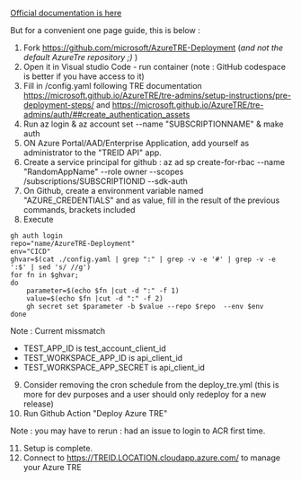 [Official documentation is here](https://microsoft.github.io/AzureTRE/)

But for a convenient one page guide, this is below : 

1. Fork https://github.com/microsoft/AzureTRE-Deployment (_and not the default AzureTre repository ;)_ )
2. Open it in Visual studio Code - run container (note : GitHub codespace is better if you have access to it)
3. Fill in /config.yaml following TRE documentation  https://microsoft.github.io/AzureTRE/tre-admins/setup-instructions/pre-deployment-steps/ and https://microsoft.github.io/AzureTRE/tre-admins/auth/##create_authentication_assets
4. Run az login & az account set --name "SUBSCRIPTIONNAME" & make auth
5. ON Azure Portal/AAD/Enterprise Application, add yourself as administrator to the "TREID API" app.
6. Create a service principal for github :  az ad sp create-for-rbac --name "RandomAppName" --role owner --scopes /subscriptions/SUBSCRIPTIONID --sdk-auth
7. On Github, create a environment variable named "AZURE_CREDENTIALS" and as value, fill in the result of the previous commands, brackets included
8. Execute
```
gh auth login
repo="name/AzureTRE-Deployment"
env="CICD"
ghvar=$(cat ./config.yaml | grep ":" | grep -v -e '#' | grep -v -e ':$' | sed 's/ //g')
for fn in $ghvar; 
do 
	parameter=$(echo $fn |cut -d ":" -f 1)
	value=$(echo $fn |cut -d ":" -f 2)
	gh secret set $parameter -b $value --repo $repo  --env $env
done
```

Note  : Current missmatch
- TEST_APP_ID is test_account_client_id
- TEST_WORKSPACE_APP_ID is api_client_id
- TEST_WORKSPACE_APP_SECRET is api_client_id

9. Consider removing the cron schedule from the deploy_tre.yml (this is more for dev purposes and a user should only redeploy for a new release)
10. Run Github Action "Deploy Azure TRE"

Note : you may have to rerun : had an issue to login to ACR first time.

11. Setup is complete. 
12. Connect to https://TREID.LOCATION.cloudapp.azure.com/ to manage your Azure TRE
